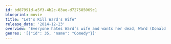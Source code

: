 ```yaml
---
id: bd87991d-a5f3-4b2c-83ae-d727585069c1
blueprint: movie
title: "Let's Kill Ward's Wife"
release_date: '2014-12-23'
overview: "Everyone hates Ward’s wife and wants her dead, Ward (Donald Faison) most of all. But when his friends’ murderous fantasies turn into an (accidental) reality, they have to deal with a whole new set of problems — like how to dispose of the body and still make their 3 p.m. tee time. Scott Foley's directorial debut, also starring Foley, Patrick Wilson, Amy Acker, and Nicolette Sheridan, is a blackly comic caper about helping a friend out of a bad relationship by any means necessary."
genres: '[{"id": 35, "name": "Comedy"}]'
---
```


